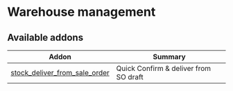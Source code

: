 Warehouse management
================

[//]: # (addons)

Available addons
----------------
**Addon** | **Summary**
--- | ---
[stock_deliver_from_sale_order](stock_deliver_from_sale_order/) | Quick Confirm & deliver from SO draft